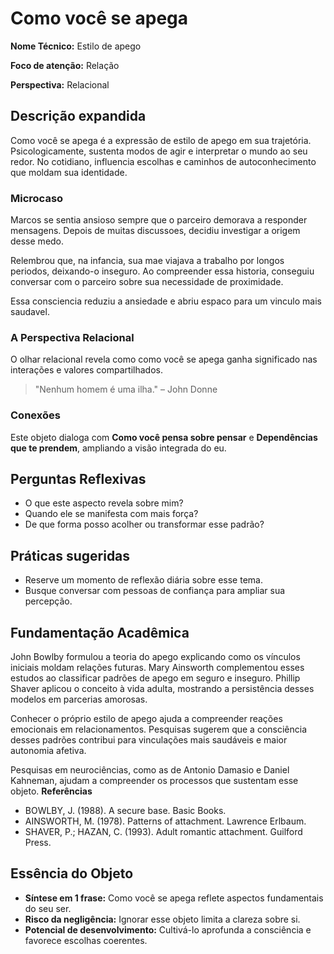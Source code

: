 # Como você se apega

**Nome Técnico:** Estilo de apego

**Foco de atenção:** Relação

**Perspectiva:** Relacional

## Descrição expandida
Como você se apega é a expressão de estilo de apego em sua trajetória.
Psicologicamente, sustenta modos de agir e interpretar o mundo ao seu redor.
No cotidiano, influencia escolhas e caminhos de autoconhecimento que moldam sua identidade.
### Microcaso
Marcos se sentia ansioso sempre que o parceiro demorava a responder mensagens. Depois de muitas discussoes, decidiu investigar a origem desse medo.

Relembrou que, na infancia, sua mae viajava a trabalho por longos periodos, deixando-o inseguro. Ao compreender essa historia, conseguiu conversar com o parceiro sobre sua necessidade de proximidade.

Essa consciencia reduziu a ansiedade e abriu espaco para um vinculo mais saudavel.

### A Perspectiva Relacional
O olhar relacional revela como como você se apega ganha significado nas interações e valores compartilhados.
> "Nenhum homem é uma ilha." – John Donne
### Conexões
Este objeto dialoga com **Como você pensa sobre pensar** e **Dependências que te prendem**, ampliando a visão integrada do eu.

## Perguntas Reflexivas
- O que este aspecto revela sobre mim?
- Quando ele se manifesta com mais força?
- De que forma posso acolher ou transformar esse padrão?

## Práticas sugeridas
- Reserve um momento de reflexão diária sobre esse tema.
- Busque conversar com pessoas de confiança para ampliar sua percepção.

## Fundamentação Acadêmica

John Bowlby formulou a teoria do apego explicando como os vínculos iniciais moldam relações futuras. Mary Ainsworth complementou esses estudos ao classificar padrões de apego em seguro e inseguro. Phillip Shaver aplicou o conceito à vida adulta, mostrando a persistência desses modelos em parcerias amorosas.

Conhecer o próprio estilo de apego ajuda a compreender reações emocionais em relacionamentos. Pesquisas sugerem que a consciência desses padrões contribui para vinculações mais saudáveis e maior autonomia afetiva.

Pesquisas em neurociências, como as de Antonio Damasio e Daniel Kahneman, ajudam a compreender os processos que sustentam esse objeto.
**Referências**
- BOWLBY, J. (1988). A secure base. Basic Books.
- AINSWORTH, M. (1978). Patterns of attachment. Lawrence Erlbaum.
- SHAVER, P.; HAZAN, C. (1993). Adult romantic attachment. Guilford Press.

## Essência do Objeto
- **Síntese em 1 frase:** Como você se apega reflete aspectos fundamentais do seu ser.
- **Risco da negligência:** Ignorar esse objeto limita a clareza sobre si.
- **Potencial de desenvolvimento:** Cultivá-lo aprofunda a consciência e favorece escolhas coerentes.
